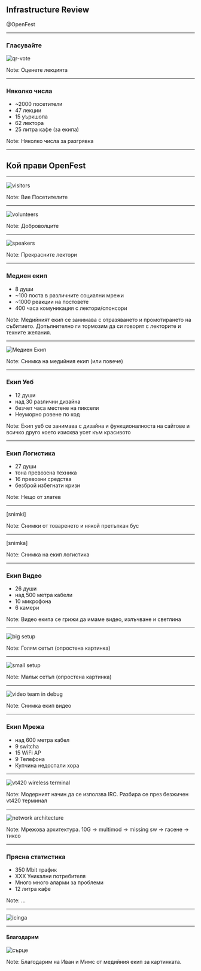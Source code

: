 ## Infrastructure Review

@OpenFest

---

### Гласувайте

![qr-vote][qr-vote]

[qr-vote]: images/misc/feedback_qr_code.svg

Note: Оценете лекцията

---

### Няколко числа

 * ~2000 посетители
 * 47 лекции
 * 15 уъркшопа
 * 62 лектора
 * 25 литра кафе (за екипа)

Note: Няколко числа за разгрявка

---

## Кой прави OpenFest

---

![visitors][visitors]

[visitors]: images/misc/IMG_20191102_101410.jpg

Note: Вие Посетителите

---

![volunteers][volunteers]

[volunteers]: images/misc/team1.jpg

Note: Доброволците

---

![speakers][speakers]

[speakers]: images/misc/speakers.jpg

Note: Прекрасните лектори

---

### Медиен екип

 * 8 души
 * ~100 поста в различните социални мрежи
 * ~1000 реакции на постовете
 * 400 часа комуникация с лектори/спонсори

Note: Медийният екип се занимава с отразяването и промотирането на събитието. Допълнително ги тормозим да си говорят с лекторите и техните желания.

---

![Медиен Екип][media-team]

[media-team]: images/media-team/01.jpg

Note: Снимка на медийния екип (или повече)

---

### Екип Уеб

 * 12 души
 * над 30 различни дизайна
 * безчет часа местене на пиксели
 * Неуморно ровене по код

Note: Екип уеб се занимава с дизайна и функционалноста на сайтове и всичко друго което изисква усет към красивото

---

### Екип Логистика

 * 27 души
 * тона превозена техника
 * 16 превозни средства
 * безброй избегнати кризи

Note: Нещо от златев

---

[snimki]

Note: Снимки от товаренето и някой претъпкан бус

---

[snimka]

Note: Снимка на екип логистика

---

### Екип Видео

 * 26 души
 * над 500 метра кабели
 * 10 микрофона
 * 6 камери

Note: Видео екипа се грижи да имаме видео, излъчване и светлина

---

![big setup][big-setup]

[big-setup]: images/video-team/big-setup.png

Note: Голям сетъп (опростена картинка)

---

![small setup][small-setup]

[small-setup]: images/video-team/small-setup.png

Note: Малък сетъп (опростена картинка)

---

![video team in debug][video-team-debugging]

[video-team-debugging]: images/video-team/DSC_0025.JPG

Note: Снимка екип видео

---

### Екип Мрежа

 * над 600 метра кабел
 * 9 switcha
 * 15 WiFi AP
 * 9 Телефона
 * Купчина недоспали хора

---

![vt420 wireless terminal][vt420-irc-terminal]

[vt420-irc-terminal]: images/network/vt420irc-crop.jpg

Note: Модерният начин да се използва IRC. Разбира се през безжичен vt420 терминал

---

![network architecture][simplified-network]

[simplified-network]: images/network/simplified-diagram.png

Note: Мрежова архитектура. 10G -> multimod -> missing sw -> гасене -> тиксо

---

### Прясна статистика

 * 350 Mbit трафик
 * XXX Уникални потребителя
 * Много много аларми за проблеми
 * 12 литра кафе

Note: ...

---

![icinga][icinga]

[icinga]: images/network/monitoring-icinga.png

---

#### Благодарим
![сърце][heartslide]

[heartslide]: images/misc/heartslide.png

Note: Благодарим на Иван и Мимс от медийния екип за картинката.
